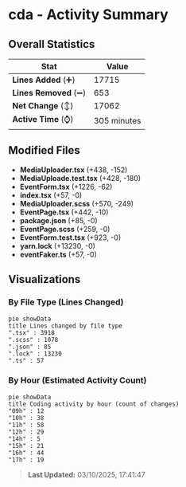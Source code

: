 # cda - Activity Summary 

## Overall Statistics

| Stat                   | Value                                                             |
| ---------------------- | ----------------------------------------------------------------- |
| **Lines Added** (➕)   | 17715                                          |
| **Lines Removed** (➖) | 653                                        |
| **Net Change** (↕)    | 17062                |
| **Active Time** (⌚)   | 305 minutes |


## Modified Files
- **MediaUploader.tsx** (+438, -152)
- **MediaUploade.test.tsx** (+428, -180)
- **EventForm.tsx** (+1226, -62)
- **index.tsx** (+57, -0)
- **MediaUploader.scss** (+570, -249)
- **EventPage.tsx** (+442, -10)
- **package.json** (+85, -0)
- **EventPage.scss** (+259, -0)
- **EventForm.test.tsx** (+923, -0)
- **yarn.lock** (+13230, -0)
- **eventFaker.ts** (+57, -0)

## Visualizations

### By File Type (Lines Changed)

```mermaid
pie showData
title Lines changed by file type
".tsx" : 3918
".scss" : 1078
".json" : 85
".lock" : 13230
".ts" : 57
```

### By Hour (Estimated Activity Count)

```mermaid
pie showData
title Coding activity by hour (count of changes)
"09h" : 12
"10h" : 38
"11h" : 58
"12h" : 29
"14h" : 5
"15h" : 21
"16h" : 44
"17h" : 19
```


> **Last Updated:** 03/10/2025, 17:41:47
